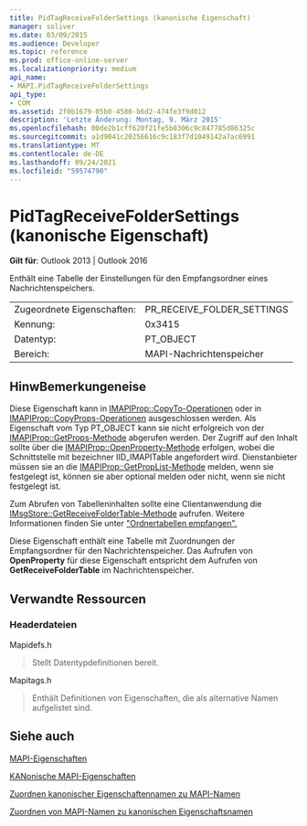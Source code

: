 ```yaml
---
title: PidTagReceiveFolderSettings (kanonische Eigenschaft)
manager: soliver
ms.date: 03/09/2015
ms.audience: Developer
ms.topic: reference
ms.prod: office-online-server
ms.localizationpriority: medium
api_name:
- MAPI.PidTagReceiveFolderSettings
api_type:
- COM
ms.assetid: 2f0b1679-05b0-4580-b6d2-474fe3f9d012
description: 'Letzte Änderung: Montag, 9. März 2015'
ms.openlocfilehash: 00de2b1cff620f21fe5b8306c9c847785d86325c
ms.sourcegitcommit: a1d9041c20256616c9c183f7d1049142a7ac6991
ms.translationtype: MT
ms.contentlocale: de-DE
ms.lasthandoff: 09/24/2021
ms.locfileid: "59574790"
---
```

# <a name="pidtagreceivefoldersettings-canonical-property"></a>PidTagReceiveFolderSettings (kanonische Eigenschaft)

  
  
**Gilt für**: Outlook 2013 | Outlook 2016 
  
Enthält eine Tabelle der Einstellungen für den Empfangsordner eines Nachrichtenspeichers.
  
|||
|:-----|:-----|
|Zugeordnete Eigenschaften:  <br/> |PR_RECEIVE_FOLDER_SETTINGS  <br/> |
|Kennung:  <br/> |0x3415  <br/> |
|Datentyp:  <br/> |PT_OBJECT  <br/> |
|Bereich:  <br/> |MAPI-Nachrichtenspeicher  <br/> |
   
## <a name="remarks"></a>HinwBemerkungeneise

Diese Eigenschaft kann in [IMAPIProp::CopyTo-Operationen](imapiprop-copyto.md) oder in [IMAPIProp::CopyProps-Operationen](imapiprop-copyprops.md) ausgeschlossen werden. Als Eigenschaft vom Typ PT_OBJECT kann sie nicht erfolgreich von der [IMAPIProp::GetProps-Methode](imapiprop-getprops.md) abgerufen werden. Der Zugriff auf den Inhalt sollte über die [IMAPIProp::OpenProperty-Methode](imapiprop-openproperty.md) erfolgen, wobei die Schnittstelle mit bezeichner IID_IMAPITable angefordert wird. Dienstanbieter müssen sie an die [IMAPIProp::GetPropList-Methode](imapiprop-getproplist.md) melden, wenn sie festgelegt ist, können sie aber optional melden oder nicht, wenn sie nicht festgelegt ist. 
  
Zum Abrufen von Tabelleninhalten sollte eine Clientanwendung die [IMsgStore::GetReceiveFolderTable-Methode](imsgstore-getreceivefoldertable.md) aufrufen. Weitere Informationen finden Sie unter ["Ordnertabellen empfangen".](receive-folder-tables.md)
  
Diese Eigenschaft enthält eine Tabelle mit Zuordnungen der Empfangsordner für den Nachrichtenspeicher. Das Aufrufen von **OpenProperty** für diese Eigenschaft entspricht dem Aufrufen von **GetReceiveFolderTable** im Nachrichtenspeicher. 
  
## <a name="related-resources"></a>Verwandte Ressourcen

### <a name="header-files"></a>Headerdateien

Mapidefs.h
  
> Stellt Datentypdefinitionen bereit.
    
Mapitags.h
  
> Enthält Definitionen von Eigenschaften, die als alternative Namen aufgelistet sind.
    
## <a name="see-also"></a>Siehe auch



[MAPI-Eigenschaften](mapi-properties.md)
  
[KANonische MAPI-Eigenschaften](mapi-canonical-properties.md)
  
[Zuordnen kanonischer Eigenschaftennamen zu MAPI-Namen](mapping-canonical-property-names-to-mapi-names.md)
  
[Zuordnen von MAPI-Namen zu kanonischen Eigenschaftsnamen](mapping-mapi-names-to-canonical-property-names.md)

